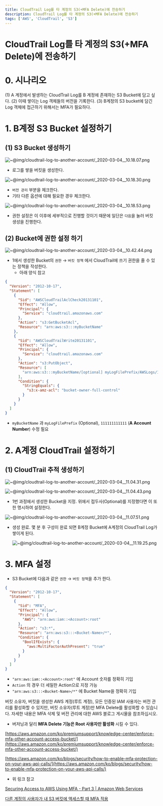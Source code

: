 ```yaml
---
title: CloudTrail Log를 타 계정의 S3(+MFA Delete)에 전송하기
description: CloudTrail Log를 타 계정의 S3(+MFA Delete)에 전송하기
tags: ['AWS', 'CloudTrail', 'S3']
---
```


# CloudTrail Log를 타 계정의 S3(+MFA Delete)에 전송하기

# 0. 시나리오

(1) A 계정에서 발생하는 CloudTrail Log를 B 계정에 존재하는 S3 Bucket에 담고 싶다.
(2) 이때 쌓이는 Log 객체들의 버전을 기록한다.
(3) B계정의 S3 bucket에 담긴 Log 객체에 접근하기 위해서는 MFA가 필요하다.

# 1. B계정 S3 Bucket 설정하기

## (1) S3 Bucket 생성하기

![~@img/cloudtrail-log-to-another-account/_2020-03-04__10.18.07.png](~@img/cloudtrail-log-to-another-account/_2020-03-04__10.18.07.png)

- 로그를 쌓을 버킷을 생성한다.

![~@img/cloudtrail-log-to-another-account/_2020-03-04__10.18.30.png](~@img/cloudtrail-log-to-another-account/_2020-03-04__10.18.30.png)

- `버전 관리` 부분을 체크한다.
- 기타 다른 옵션에 대해 필요한 경우 체크한다.

![~@img/cloudtrail-log-to-another-account/_2020-03-04__10.18.53.png](~@img/cloudtrail-log-to-another-account/_2020-03-04__10.18.53.png)

- 권한 설정은 이 이후에 세부적으로 진행할 것이기 때문에 일단은 `다음`을 눌러 버킷 생성을 진행한다.

## (2) Bucket에 권한 설정 하기

![~@img/cloudtrail-log-to-another-account/_2020-03-04__10.42.44.png](~@img/cloudtrail-log-to-another-account/_2020-03-04__10.42.44.png)

- 1에서 생성한 Bucket의 `권한` → `버킷 정책` 에서 CloudTrail에 쓰기 권한을 줄 수 있는 정책을 작성한다.
  - 아래 양식 참고

```json
{
  "Version": "2012-10-17",
  "Statement": [
    {
      "Sid": "AWSCloudTrailAclCheck20131101",
      "Effect": "Allow",
      "Principal": {
        "Service": "cloudtrail.amazonaws.com"
      },
      "Action": "s3:GetBucketAcl",
      "Resource": "arn:aws:s3:::myBucketName"
    },
    {
      "Sid": "AWSCloudTrailWrite20131101",
      "Effect": "Allow",
      "Principal": {
        "Service": "cloudtrail.amazonaws.com"
      },
      "Action": "s3:PutObject",
      "Resource": [
        "arn:aws:s3:::myBucketName/[optional] myLogFilePrefix/AWSLogs/111111111111/*"
      ],
      "Condition": {
        "StringEquals": {
          "s3:x-amz-acl": "bucket-owner-full-control"
        }
      }
    }
  ]
}
```

- `myBucketName` 과 `myLogFilePrefix` (Optional), `111111111111` (**A Account Number**) 수정 필요

# 2. A계정 CloudTrail 설정하기

## (1) CloudTrail 추적 생성하기

![~@img/cloudtrail-log-to-another-account/_2020-03-04__11.04.31.png](~@img/cloudtrail-log-to-another-account/_2020-03-04__11.04.31.png)

![~@img/cloudtrail-log-to-another-account/_2020-03-04__11.04.43.png](~@img/cloudtrail-log-to-another-account/_2020-03-04__11.04.43.png)

- 1번 과정에서 생성한 Bucket을 지정. 위에서 접두사(Optional)를 지정했다면 이 또한 명시하여 설정한다.

![~@img/cloudtrail-log-to-another-account/_2020-03-04__11.07.51.png](~@img/cloudtrail-log-to-another-account/_2020-03-04__11.07.51.png)

- 생성 완료. 몇 분 후 구성이 완료 되면 B계정 Bucket에 A계정의 CloudTrail Log가 쌓이게 된다.

  ![~@img/cloudtrail-log-to-another-account/_2020-03-04__11.19.25.png](~@img/cloudtrail-log-to-another-account/_2020-03-04__11.19.25.png)

# 3. MFA 설정

- S3 Bucket에 다음과 같은 `권한` → `버킷 정책`을 추가 한다.

```json
{
  "Version": "2012-10-17",
  "Statement": [
    {
      "Sid": "MFA",
      "Effect": "Allow",
      "Principal": {
        "AWS": "arn:aws:iam::<Account>:root"
      },
      "Action": "s3:*",
      "Resource": "arn:aws:s3:::<Bucket-Name>/*",
      "Condition": {
        "BoolIfExists": {
          "aws:MultiFactorAuthPresent": "true"
        }
      }
    }
  ]
}
```

- `"arn:aws:iam::<Account>:root"` 에 Account 숫자를 정확히 기입
- `Action` 의 경우 더 세밀한 Action으로 지정 가능
- `"arn:aws:s3:::<Bucket-Name>/*"` 에 Bucket Name을 정확히 기입

버킷 소유자, 버킷을 생성한 AWS 계정(루트 계정), 모든 인증된 IAM 사용자는 버전 관리를 활성화할 수 있지만, 버킷 소유자(루트 계정)만 MFA Delete를 활성화할 수 있습니다. 자세한 내용은 MFA 삭제 및 버전 관리에 대한 AWS 블로그 게시물을 참조하십시오.

- 버저닝과 달리 **MFA Delete 기능은 Root 사용자만 활성화** 시킬 수 있다.

[https://aws.amazon.com/ko/premiumsupport/knowledge-center/enforce-mfa-other-account-access-bucket/](https://aws.amazon.com/ko/premiumsupport/knowledge-center/enforce-mfa-other-account-access-bucket/)

[https://aws.amazon.com/ko/blogs/security/how-to-enable-mfa-protection-on-your-aws-api-calls/](https://aws.amazon.com/ko/blogs/security/how-to-enable-mfa-protection-on-your-aws-api-calls/)

- 위 링크 참고

[](https://docs.aws.amazon.com/ko_kr/AmazonS3/latest/dev/Versioning.html#MultiFactorAuthenticationDelete)

[](https://docs.aws.amazon.com/ko_kr/AmazonS3/latest/dev/example-bucket-policies.html#example-bucket-policies-use-case-7)

[Securing Access to AWS Using MFA - Part 3 | Amazon Web Services](https://aws.amazon.com/ko/blogs/security/securing-access-to-aws-using-mfa-part-3/)

[다른 계정의 사용자가 내 S3 버킷에 액세스할 때 MFA 적용](https://aws.amazon.com/ko/premiumsupport/knowledge-center/enforce-mfa-other-account-access-bucket/)
